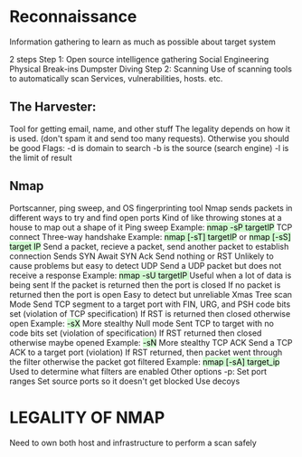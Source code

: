 # Reconnaissance
Information gathering to learn as much as possible about target system

2 steps 
Step 1:
	Open source intelligence gathering
		Social Engineering
		Physical Break-ins
		Dumpster Diving
Step 2:
	Scanning
		Use of scanning tools to automatically scan Services, vulnerabilities, hosts. etc.

## The Harvester:
Tool for getting email, name, and other stuff
The legality depends on how it is used. (don't spam it and send too many requests). Otherwise you should be good
Flags:
	-d is domain to search
	-b is the source (search engine) 
	-l is the limit of result
## Nmap
Portscanner, ping sweep, and OS fingerprinting tool
Nmap sends packets in different ways to try and find open ports
Kind of like throwing stones at a house to map out a shape of it
Ping sweep
	Example: <mark style="background: #BBFABBA6;">nmap -sP targetIP</mark>
TCP connect
	Three-way handshake 
	Example: <mark style="background: #BBFABBA6;">	nmap \[-sT] targetIP</mark> or <mark style="background: #BBFABBA6;">nmap \[-sS] target IP</mark>
	Send a packet, recieve a packet, send another packet to establish connection
		Sends SYN
		Await SYN Ack
		Send nothing or RST
	Unlikely to cause problems but easy to detect
UDP
	Send a UDP packet but does not receive a response
	Example: <mark style="background: #BBFABBA6;">	nmap -sU targetIP </mark>
	Useful when a lot of data is being sent
	If the packet is returned then the port is closed
	If no packet is returned then the port is open
	Easy to detect but unreliable 
Xmas Tree scan Mode
	Send TCP segment to a target port with FIN, URG, and PSH code bits set (violation of TCP specification)
	If RST is returned then closed otherwise open
	Example: <mark style="background: #BBFABBA6;">	-sX</mark>
	More stealthy
Null mode
	Sent TCP to target with no code bits set (violation of specification)
	If RST returned then closed otherwise maybe opened
	Example: <mark style="background: #BBFABBA6;">	-sN</mark>
	More stealthy
TCP ACK
	Send a TCP ACK to a target port (violation)
	If RST returned, then packet went through the filter otherwise the packet got filtered
	Example: <mark style="background: #BBFABBA6;">nmap [-sA] target_ip</mark> 
	Used to determine what filters are enabled
Other options
	-p: Set port ranges
	Set source ports so it doesn't get blocked
	Use decoys 

# LEGALITY OF NMAP
Need to own both host and infrastructure to perform a scan safely


